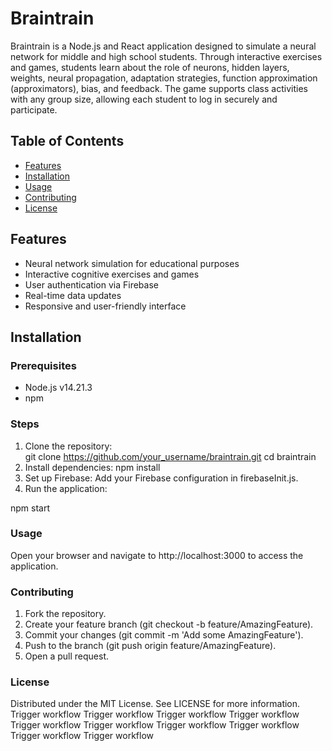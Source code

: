 # Braintrain

Braintrain is a Node.js and React application designed to simulate a neural network for middle and high school students. Through interactive exercises and games, students learn about the role of neurons, hidden layers, weights, neural propagation, adaptation strategies, function approximation (approximators), bias, and feedback. The game supports class activities with any group size, allowing each student to log in securely and participate.

## Table of Contents
- [Features](#features)
- [Installation](#installation)
- [Usage](#usage)
- [Contributing](#contributing)
- [License](#license)

## Features
- Neural network simulation for educational purposes
- Interactive cognitive exercises and games
- User authentication via Firebase
- Real-time data updates
- Responsive and user-friendly interface

## Installation

### Prerequisites
- Node.js v14.21.3
- npm

### Steps
1. Clone the repository:   
   git clone https://github.com/your_username/braintrain.git
   cd braintrain
2. Install dependencies:
   npm install
3. Set up Firebase: Add your Firebase configuration in firebaseInit.js.
4. Run the application:

npm start

### Usage
Open your browser and navigate to http://localhost:3000 to access the application.

### Contributing
1. Fork the repository.
2. Create your feature branch (git checkout -b feature/AmazingFeature).
3. Commit your changes (git commit -m 'Add some AmazingFeature').
4. Push to the branch (git push origin feature/AmazingFeature).
5. Open a pull request.

### License
Distributed under the MIT License. See LICENSE for more information.
Trigger workflow
Trigger workflow
Trigger workflow
Trigger workflow
Trigger workflow
Trigger workflow
Trigger workflow
Trigger workflow
Trigger workflow
Trigger workflow
